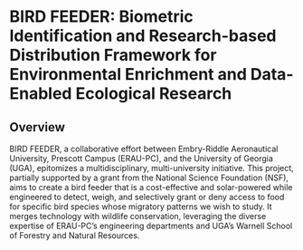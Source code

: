 # BIRD FEEDER: Biometric Identification and Research-based Distribution Framework for Environmental Enrichment and Data-Enabled Ecological Research

## Overview
BIRD FEEDER, a collaborative effort between Embry-Riddle Aeronautical University, Prescott Campus (ERAU-PC), and the University of Georgia (UGA), epitomizes a multidisciplinary, multi-university initiative. This project, partially supported by a grant from the National Science Foundation (NSF), aims to create a bird feeder that is a cost-effective and solar-powered while engineered to detect, weigh, and selectively grant or deny access to food for specific bird species whose migratory patterns we wish to study. It merges technology with wildlife conservation, leveraging the diverse expertise of ERAU-PC’s engineering departments and UGA’s Warnell School of Forestry and Natural Resources.


